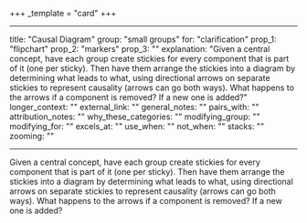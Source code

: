 +++
_template = "card"
+++

---
title: "Causal Diagram"
group: "small groups"
for: "clarification"
prop_1: "flipchart"
prop_2: "markers"
prop_3: ""
explanation: "Given a central concept, have each group create stickies for every component that is part of it (one per sticky). Then have them arrange the stickies into a diagram by determining what leads to what, using directional arrows on separate stickies to represent causality (arrows can go both ways). What happens to the arrows if a component is removed? If a new one is added?"
longer_context: ""
external_link: ""
general_notes: ""
pairs_with: ""
attribution_notes: ""
why_these_categories: ""
modifying_group: ""
modifying_for: ""
excels_at: ""
use_when: ""
not_when: ""
stacks: ""
zooming: ""

---

Given a central concept, have each group create stickies for every component that is part of it (one per sticky). Then have them arrange the stickies into a diagram by determining what leads to what, using directional arrows on separate stickies to represent causality (arrows can go both ways). What happens to the arrows if a component is removed? If a new one is added?
